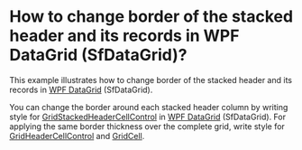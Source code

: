 # How to change border of the stacked header and its records in WPF DataGrid (SfDataGrid)?

This example illustrates how to change border of the stacked header and its records in [WPF DataGrid](https://www.syncfusion.com/wpf-ui-controls/datagrid) (SfDataGrid).

You can change the border around each stacked header column by writing style for [GridStackedHeaderCellControl](http://help.syncfusion.com/cr/cref_files/wpf/Syncfusion.SfGrid.WPF~Syncfusion.UI.Xaml.Grid.GridStackedHeaderCellControl.html) in [WPF DataGrid](https://www.syncfusion.com/wpf-ui-controls/datagrid) (SfDataGrid). For applying the same border thickness over the complete grid, write style for [GridHeaderCellControl](http://help.syncfusion.com/cr/cref_files/wpf/Syncfusion.SfGrid.WPF~Syncfusion.UI.Xaml.Grid.GridHeaderCellControl.html) and [GridCell](http://help.syncfusion.com/cr/cref_files/wpf/Syncfusion.SfGrid.WPF~Syncfusion.UI.Xaml.Grid.GridCell.html).
